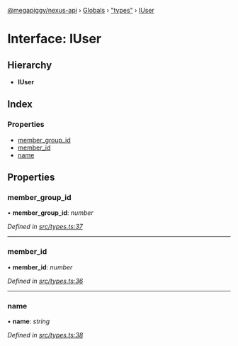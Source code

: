 [@megapiggy/nexus-api](../README.md) › [Globals](../globals.md) › ["types"](../modules/_types_.md) › [IUser](_types_.iuser.md)

# Interface: IUser

## Hierarchy

* **IUser**

## Index

### Properties

* [member_group_id](_types_.iuser.md#member_group_id)
* [member_id](_types_.iuser.md#member_id)
* [name](_types_.iuser.md#name)

## Properties

###  member_group_id

• **member_group_id**: *number*

*Defined in [src/types.ts:37](https://github.com/Nexus-Mods/node-nexus-api/blob/master/src/types.ts#L37)*

___

###  member_id

• **member_id**: *number*

*Defined in [src/types.ts:36](https://github.com/Nexus-Mods/node-nexus-api/blob/master/src/types.ts#L36)*

___

###  name

• **name**: *string*

*Defined in [src/types.ts:38](https://github.com/Nexus-Mods/node-nexus-api/blob/master/src/types.ts#L38)*
